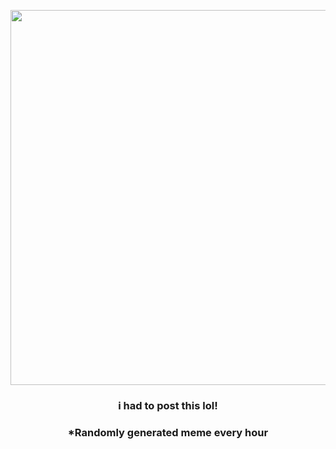 <p align="center">
        <img src="https://i.redd.it/m6hruxzs2n091.jpg" width="600" height="600">
        </p>
        <h3 align="center">i had to post this lol!</h3>
        <h3 align="center">*Randomly generated meme every hour</h3>
    